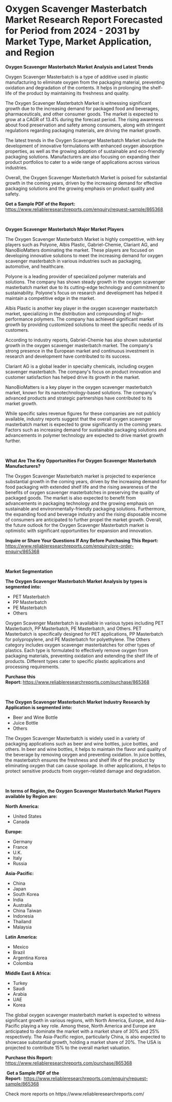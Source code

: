 <p><h1>Oxygen Scavenger Masterbatch Market Research Report Forecasted for Period from 2024 -  2031 by Market Type, Market Application, and Region</h1></p><p><strong>Oxygen Scavenger Masterbatch Market Analysis and Latest Trends</strong></p>
<p><p>Oxygen Scavenger Masterbatch is a type of additive used in plastic manufacturing to eliminate oxygen from the packaging material, preventing oxidation and degradation of the contents. It helps in prolonging the shelf-life of the product by maintaining its freshness and quality.</p><p>The Oxygen Scavenger Masterbatch Market is witnessing significant growth due to the increasing demand for packaged food and beverages, pharmaceuticals, and other consumer goods. The market is expected to grow at a CAGR of 13.4% during the forecast period. The rising awareness about food preservation and safety among consumers, along with stringent regulations regarding packaging materials, are driving the market growth.</p><p>The latest trends in the Oxygen Scavenger Masterbatch Market include the development of innovative formulations with enhanced oxygen absorption properties, as well as the growing adoption of sustainable and eco-friendly packaging solutions. Manufacturers are also focusing on expanding their product portfolios to cater to a wide range of applications across various industries.</p><p>Overall, the Oxygen Scavenger Masterbatch Market is poised for substantial growth in the coming years, driven by the increasing demand for effective packaging solutions and the growing emphasis on product quality and safety.</p></p>
<p><strong>Get a Sample PDF of the Report:&nbsp;</strong> <a href="https://www.reliableresearchreports.com/enquiry/request-sample/865368">https://www.reliableresearchreports.com/enquiry/request-sample/865368</a></p>
<p>&nbsp;</p>
<p><strong>Oxygen Scavenger Masterbatch Major Market Players</strong></p>
<p><p>The Oxygen Scavenger Masterbatch Market is highly competitive, with key players such as Polyone, Albis Plastic, Gabriel-Chemie, Clariant AG, and NanoBioMatters dominating the market. These players are focused on developing innovative solutions to meet the increasing demand for oxygen scavenger masterbatch in various industries such as packaging, automotive, and healthcare.</p><p>Polyone is a leading provider of specialized polymer materials and solutions. The company has shown steady growth in the oxygen scavenger masterbatch market due to its cutting-edge technology and commitment to sustainability. Polyone's focus on research and development has helped it maintain a competitive edge in the market.</p><p>Albis Plastic is another key player in the oxygen scavenger masterbatch market, specializing in the distribution and compounding of high-performance polymers. The company has achieved significant market growth by providing customized solutions to meet the specific needs of its customers.</p><p>According to industry reports, Gabriel-Chemie has also shown substantial growth in the oxygen scavenger masterbatch market. The company's strong presence in the European market and continuous investment in research and development have contributed to its success.</p><p>Clariant AG is a global leader in specialty chemicals, including oxygen scavenger masterbatch. The company's focus on product innovation and customer satisfaction has helped drive its growth in the market.</p><p>NanoBioMatters is a key player in the oxygen scavenger masterbatch market, known for its nanotechnology-based solutions. The company's advanced products and strategic partnerships have contributed to its market growth.</p><p>While specific sales revenue figures for these companies are not publicly available, industry reports suggest that the overall oxygen scavenger masterbatch market is expected to grow significantly in the coming years. Factors such as increasing demand for sustainable packaging solutions and advancements in polymer technology are expected to drive market growth further.</p></p>
<p>&nbsp;</p>
<p><strong>What Are The Key Opportunities For Oxygen Scavenger Masterbatch Manufacturers?</strong></p>
<p><p>The Oxygen Scavenger Masterbatch market is projected to experience substantial growth in the coming years, driven by the increasing demand for food packaging with extended shelf life and the rising awareness of the benefits of oxygen scavenger masterbatches in preserving the quality of packaged goods. The market is also expected to benefit from advancements in packaging technology and the growing emphasis on sustainable and environmentally-friendly packaging solutions. Furthermore, the expanding food and beverage industry and the rising disposable income of consumers are anticipated to further propel the market growth. Overall, the future outlook for the Oxygen Scavenger Masterbatch market is optimistic with significant opportunities for expansion and innovation.</p></p>
<p><strong>Inquire or Share Your Questions If Any Before Purchasing This Report:</strong> <a href="https://www.reliableresearchreports.com/enquiry/pre-order-enquiry/865368">https://www.reliableresearchreports.com/enquiry/pre-order-enquiry/865368</a></p>
<p>&nbsp;</p>
<p><strong>Market Segmentation</strong></p>
<p><strong>The Oxygen Scavenger Masterbatch Market Analysis by types is segmented into:</strong></p>
<p><ul><li>PET Masterbatch</li><li>PP Masterbatch</li><li>PE Masterbatch</li><li>Others</li></ul></p>
<p><p>Oxygen Scavenger Masterbatch is available in various types including PET Masterbatch, PP Masterbatch, PE Masterbatch, and Others. PET Masterbatch is specifically designed for PET applications, PP Masterbatch for polypropylene, and PE Masterbatch for polyethylene. The Others category includes oxygen scavenger masterbatches for other types of plastics. Each type is formulated to effectively remove oxygen from packaging materials, preventing oxidation and extending the shelf life of products. Different types cater to specific plastic applications and processing requirements.</p></p>
<p><strong>Purchase this Report:&nbsp;</strong><a href="https://www.reliableresearchreports.com/purchase/865368">https://www.reliableresearchreports.com/purchase/865368</a></p>
<p>&nbsp;</p>
<p><strong>The Oxygen Scavenger Masterbatch Market Industry Research by Application is segmented into:</strong></p>
<p><ul><li>Beer and Wine Bottle</li><li>Juice Bottle</li><li>Others</li></ul></p>
<p><p>The Oxygen Scavenger Masterbatch is widely used in a variety of packaging applications such as beer and wine bottles, juice bottles, and others. In beer and wine bottles, it helps to maintain the flavor and quality of the beverage by removing oxygen and preventing oxidation. In juice bottles, the masterbatch ensures the freshness and shelf life of the product by eliminating oxygen that can cause spoilage. In other applications, it helps to protect sensitive products from oxygen-related damage and degradation.</p></p>
<p>&nbsp;</p>
<p><strong>In terms of Region, the Oxygen Scavenger Masterbatch Market Players available by Region are:</strong></p>
<p>
    <p> <strong> North America: </strong>
        <ul>
            <li>United States</li>
            <li>Canada</li>
        </ul>
        </p> 
    <p> <strong> Europe: </strong>
        <ul>
            <li>Germany</li>
            <li>France</li>
            <li>U.K.</li>
            <li>Italy</li>
            <li>Russia</li>
        </ul>
        </p> 
    <p> <strong> Asia-Pacific: </strong>
        <ul>
            <li>China</li>
            <li>Japan</li>
            <li>South Korea</li>
            <li>India</li>
            <li>Australia</li>
            <li>China Taiwan</li>
            <li>Indonesia</li>
            <li>Thailand</li>
            <li>Malaysia</li>
        </ul>
        </p> 
    <p> <strong> Latin America: </strong>
        <ul>
            <li>Mexico</li>
            <li>Brazil</li>
            <li>Argentina Korea</li>
            <li>Colombia</li>
        </ul>
        </p> 
    <p> <strong> Middle East & Africa: </strong>
        <ul>
            <li>Turkey</li>
            <li>Saudi</li>
            <li>Arabia</li>
            <li>UAE</li>
            <li>Korea</li>
        </ul>
    </p>
    </p>
<p><p>The global oxygen scavenger masterbatch market is expected to witness significant growth in various regions, with North America, Europe, and Asia-Pacific playing a key role. Among these, North America and Europe are anticipated to dominate the market with a market share of 30% and 25% respectively. The Asia-Pacific region, particularly China, is also expected to showcase substantial growth, holding a market share of 20%. The USA is projected to contribute 15% to the overall market valuation.</p></p>
<p><strong>Purchase this Report: </strong><a href="https://www.reliableresearchreports.com/purchase/865368">https://www.reliableresearchreports.com/purchase/865368</a></p>
<p>&nbsp;<strong>Get a Sample PDF of the Report:&nbsp;&nbsp;</strong><a href="https://www.reliableresearchreports.com/enquiry/request-sample/865368">https://www.reliableresearchreports.com/enquiry/request-sample/865368</a></p>
<p><strong></strong></p>
<p>Check more reports on https://www.reliableresearchreports.com/</p>